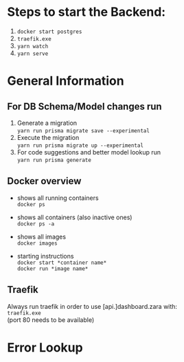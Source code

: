 # Steps to start the Backend:
1. ```docker start postgres```
2. ```traefik.exe```
3. ```yarn watch```
4. ```yarn serve```


# General Information

## For DB Schema/Model changes run
1. Generate a migration  
```yarn run prisma migrate save --experimental```
2. Execute the migration   
```yarn run prisma migrate up --experimental```
3. For code suggestions and better model lookup run  
```yarn run prisma generate```


## Docker overview
- shows all running containers  
```docker ps```  

- shows all containers (also inactive ones)  
```docker ps -a```

- shows all images  
```docker images```

- starting instructions  
```docker start *container name*```  
```docker run *image name*```   

## Traefik
Always run traefik in order to use [api.]dashboard.zara with:  
```traefik.exe```  
(port 80 needs to be available)


# Error Lookup

